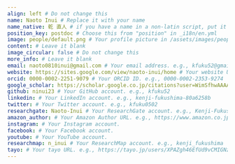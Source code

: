 ```yaml
---
align: left # Do not change this
name: Naoto Inui # Replace it with your name
name_native: 乾 直人 # if you have a name in a non-latin script, put it here
position_key: postdoc # Choose this from "position" in _i18n/en.yml
image: people/default.png # Your profile picture in /assets/images/people/
content: # Leave it blank
image_circular: false # Do not change this
more_info: # Leave it blank
email: naoto0810inui@gmail.com # Your email address. e.g., kfuku52@gmail.com
website: https://sites.google.com/view/naoto-inui/home # Your website URL. e.g., https://sites.google.com/site/kfuku52/
orcid: 0000-0002-2251-9079 # Your ORCID ID. e.g., 0000-0002-2353-9274
google_scholar: https://scholar.google.co.jp/citations?user=WimSfhwAAAAJ # Your Google Scholar page. e.g., https://scholar.google.co.jp/citations?sortby=pubdate&hl=en&user=YrrVuIEAAAAJ
github: ninui23 # Your GitHub account. e.g., kfuku52
linkedin: # Your LinkedIn account. e.g., kenji-fukushima-80a6258b
twitter: # Your Twitter account. e.g., kfuku0502
researchgate: Naoto-Inui # Your ResearchGate account. e.g., Kenji-Fukushima-3
amazon_author: # Your Amazon Author URL. e.g., https://www.amazon.co.jp/stores/%E7%A6%8F%E5%B3%B6-%E5%81%A5%E5%85%90/author/B09S6DYLF1
instagram: # Your Instagram account.
facebook: # Your Facebook account. 
youtube: # Your YouTube account.
researchmap: n_inui # Your ResearchMap account. e.g., kenji_fukushima
tayo: # Your tayo URL. e.g., https://tayo.jp/users/XPAZgh46EfUd9vCMIGNz8isozCu1
---
```

